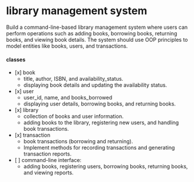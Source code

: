 <h1>library management system</h1>
<p>
Build a command-line-based library management system where users can perform operations such as 
adding books, borrowing books, returning books, and viewing book details. 
The system should use OOP principles to model entities like books, users, and transactions.

<h4>classes</h4>
<ul>
    <li>
   [x] book
        <ul>
            <li>
            title, author, ISBN, and availability_status.
            </li>
            <li>
            displaying book details and updating the availability status.
            </li>
        </ul>
    </li>
    <li>
   [x] user
        <ul>
            <li>
            user_id, name, and books_borrowed
            </li>
            <li>
            displaying user details, borrowing books, and returning books.
            </li>
        </ul>
    </li>
    <li>
   [x] library
        <ul>
            <li>
            collection of books and user information.
            </li>
            <li>
            adding books to the library, registering new users, and handling book transactions.
            </li>
        </ul>
    </li>
    <li>
   [x] transaction
        <ul>
            <li>
            book transactions (borrowing and returning).
            </li>
            <li>
            Implement methods for recording transactions and generating transaction reports.
            </li>
        </ul>
    </li>
    <li>
   [ ] command-line interface:
        <ul>
            <li>
            adding books, registering users, borrowing books, returning books, and viewing reports.
            </li>
        </ul>
    </li>
</ul>

